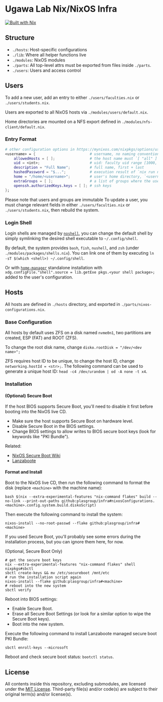 # Ugawa Lab Nix/NixOS Infra

[![Built with Nix](https://builtwithnix.org/badge.svg)](https://builtwithnix.org)

## Structure

- `./hosts`: Host-specific configurations
- `./lib`: Where all helper functions live
- `./modules`: NixOS modules
- `./parts`: All top-level attrs must be exported from files inside `./parts`.
- `./users`: Users and access control

## Users

To add a new user, add an entry to either `./users/faculties.nix` or `./users/students.nix`.

Users are exported to all NixOS hosts via `./modules/users/default.nix`.

Home directories are mounted on a NFS export defined in `./modules/nfs-client/default.nix`.

### Entry Format

```nix
# other configuration options in https://mynixos.com/nixpkgs/options/users.users.%3Cname%3E are also allowed
<username> = {                         # username, no naming convention enforced
    allowedHosts = [ ];                # the host name must `[ "all" ]` or one or more of the names in the `./hosts` directory
    uid = <int>;                       # uid: faculty uid range [1000, 2000), student uid range [2000, 3000)
    description = "Full Name";         # full name, first + last
    hashedPassword = "$...";           # execution result of `nix run nixpkgs#mkpasswd -- --method=sha-512`
    home = "/home/<username>";         # user's home directory, `<username>` must be the same as the key
    extraGroups = [ ];                 # a list of groups where the user belongs to
    openssh.authorizedKeys.keys = [ ]; # ssh keys
};
```

Please note that users and groups are immutable
To update a user, you must change relevant fields in
either `./users/faculties.nix` or `./users/students.nix`,
then rebuild the system.

### Login Shell

Login shells are managed by [`noshell`](https://github.com/viperml/noshell),
you can change the default shell by simply symlinking the desired shell
executable to `~/.config/shell`.

By default, the system provides `bash`, `fish`, `nushell`, and `zsh` (under `./modules/packages/shells.nix`).
You can
link one of them by executing `ln -sT $(which <shell>) ~/.config/shell`.

Or with [`home-manager`](https://github.com/nix-community/home-manager) standalone
installation with `xdg.configFile."shell".source = lib.getExe pkgs.<your shell package>;`
added to the user's configuration.

## Hosts

All hosts are defined in `./hosts` directory, and exported in `./parts/nixos-configurations.nix`.

### Base Configuration

All hosts by default uses ZFS on a disk named `nvme0n1`,
two partitions are created, ESP (FAT) and ROOT (ZFS).

To change the root disk name, change `disko.rootDisk = "/dev/<dev name>";`

ZFS requires host ID to be unique, to change the host ID, change `networking.hostId = <str>;`. The following command can be used to generate a unique host ID: `head -c4 /dev/urandom | od -A none -t x4`.

### Installation

#### (Optional) Secure Boot

If the host BIOS supports Secure Boot, you'll need to disable it first before booting into the NixOS live CD.

- Make sure the host supports Secure Boot on hardware level.
- Disable Secure Boot in the BIOS settings.
- Change BIOS settings to allow writes to BIOS secure boot keys (look for keywords like "PKI Bundle").

Related:

- [NixOS Secure Boot Wiki](https://wiki.nixos.org/wiki/Secure_Boot)
- [Lanzaboote](https://github.com/nix-community/lanzaboote/blob/master/docs/QUICK_START.md)

#### Format and Install

Boot to the NixOS live CD, then run the following command to format the disk (replace `<machine>` with the machine name):

```shell
bash $(nix --extra-experimental-features "nix-command flakes" build --no-link --print-out-paths github:plasgroup/infra#nixosConfigurations.<machine>.config.system.build.diskoScript)
```

Then execute the following command to install the system:

```shell
nixos-install --no-root-passwd --flake github:plasgroup/infra#<machine>
```

If you used Secure Boot, you'll probably see some errors during the installation process, but you can ignore them here, for now.

(Optional, Secure Boot Only)

```shell
# get the secure boot keys
nix --extra-experimental-features "nix-command flakes" shell nixpkgs#sbctl
sbctl create-keys && mv /etc/secureboot /mnt/etc
# run the installation script again
nixos-install --flake github:plasgroup/infra#<machine>
# reboot into the new system
sbctl verify
```

Reboot into BIOS settings:
  
- Enable Secure Boot.
- Erase all Secure Boot Settings (or look for a similar option to wipe the Secure Boot keys).
- Boot into the new system.

Execute the following command to install Lanzaboote managed secure boot PKI Bundle:

```shell
sbctl enroll-keys --microsoft
```

Reboot and check secure boot status: `bootctl status`.

## License

All contents inside this repository, excluding submodules, are licensed under the [MIT License](license.txt).
Third-party file(s) and/or code(s) are subject to their original term(s) and/or license(s).
